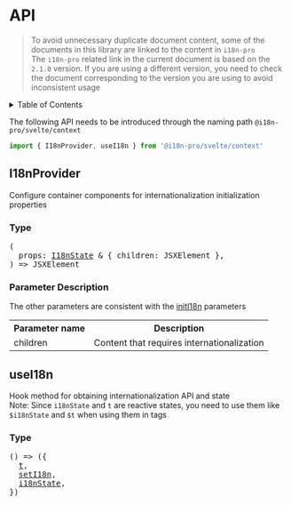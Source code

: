 
# API

>To avoid unnecessary duplicate document content, some of the documents in this library are linked to the content in  `i18n-pro` <br />The  `i18n-pro`  related link in the current document is based on the  `2.1.0`  version. If you are using a different version, you need to check the document corresponding to the version you are using to avoid inconsistent usage
<details >
  <summary>Table of Contents</summary>

  &emsp;&emsp;[I18nProvider](#i18nprovider)<br/>
  &emsp;&emsp;&emsp;&emsp;[Type](#i18nprovider-type)<br/>
  &emsp;&emsp;&emsp;&emsp;[Parameter Description](#i18nprovider-parameter-description)<br/>
  &emsp;&emsp;[useI18n](#usei18n)<br/>
  &emsp;&emsp;&emsp;&emsp;[Type](#usei18n-type)<br/>

</details>

The following API needs to be introduced through the naming path  `@i18n-pro/svelte/context` 

```js
import { I18nProvider, useI18n } from '@i18n-pro/svelte/context'
```


## I18nProvider
Configure container components for internationalization initialization properties
<h3 id="i18nprovider-type">Type</h3>
<pre>
(
  props: <a href="https://github.com/i18n-pro/core/blob/v2.1.0/docs/dist/API.md#i18nstate">I18nState</a> & { children: JSXElement },
) => JSXElement
</pre>

<h3 id="i18nprovider-parameter-description">Parameter Description</h3>
The other parameters are consistent with the  <a href="https://github.com/i18n-pro/core/blob/v2.1.0/docs/dist/API.md#initi18n">initI18n</a>  parameters<table>
  <tr>
    <th>Parameter name</th>
    <th>Description</th>
  </tr>
  <tr>
    <tr>
      <td>children</td>
      <td>Content that requires internationalization</td>
    </tr>
  </tr>
</table>

## useI18n
Hook method for obtaining internationalization API and state<br />Note: Since  `i18nState`  and  `t`  are reactive states, you need to use them like  `$i18nState` and `$t`  when using them in tags
<h3 id="usei18n-type">Type</h3>
<pre>
() => ({
  <a href="https://github.com/i18n-pro/core/blob/v2.1.0/docs/dist/API.md#t">t</a>,
  <a href="https://github.com/i18n-pro/core/blob/v2.1.0/docs/dist/API.md#seti18n">setI18n</a>,
  <a href="https://github.com/i18n-pro/core/blob/v2.1.0/docs/dist/API.md#i18nstate">i18nState</a>,
})
</pre>

